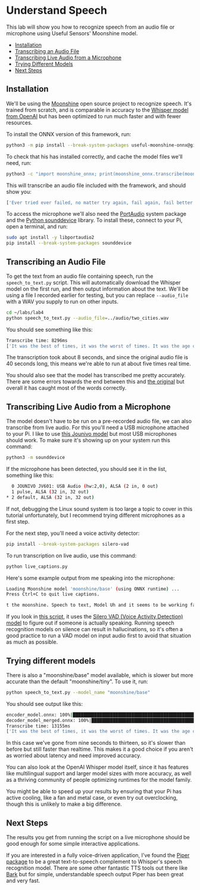 # Understand Speech

This lab will show you how to recognize speech from an audio file or microphone
using Useful Sensors' Moonshine model.

 - [Installation](#installation)
 - [Transcribing an Audio File](#transcribing-an-audio-file)
 - [Transcribing Live Audio from a Microphone](#transcribing-live-audio-from-a-microphone)
 - [Trying Different Models](#trying-different-models)
 - [Next Steps](#next-steps)

## Installation

We'll be using the [Moonshine](https://github.com/usefulsensors/moonshine)
open source project to recognize speech. It's trained from scratch, and is
comparable in accuracy to the [Whisper model from OpenAI](https://openai.com/research/whisper)
but has been optimized to run much faster and with fewer resources.

To install the ONNX version of this framework, run:

```bash
python3 -m pip install --break-system-packages useful-moonshine-onnx@git+https://git@github.com/usefulsensors/moonshine.git#subdirectory=moonshine-onnx
```

To check that his has installed correctly, and cache the model files we'll 
need, run:

```bash
python3 -c "import moonshine_onnx; print(moonshine_onnx.transcribe(moonshine_onnx.ASSETS_DIR / 'beckett.wav', 'moonshine/tiny'))"
```

This will transcribe an audio file included with the framework, and should show
you:

```bash
['Ever tried ever failed, no matter try again, fail again, fail better.']
```

To access the microphone we'll also need the [PortAudio](https://www.portaudio.com/)
system package and the [Python sounddevice](https://python-sounddevice.readthedocs.io/en/0.4.6/)
library. To install these, connect to your Pi, open a terminal, and run:

```bash
sudo apt install -y libportaudio2
pip install --break-system-packages sounddevice
```

## Transcribing an Audio File

To get the text from an audio file containing speech, run the 
`speech_to_text.py` script. This will automatically download the Whisper model
on the first run, and then output information about the text. We'll be using a
file I recorded earlier for testing, but you can replace `--audio_file` with a
WAV you supply to run on other inputs.

```bash
cd ~/labs/lab4
python speech_to_text.py --audio_file=../audio/two_cities.wav
```

You should see something like this:

```bash
Transcribe time: 8296ms
['It was the best of times, it was the worst of times. It was the age of wisdom, it was the age of foolishness. It was the epoch of belief, it was the epoch of incredulity. It was the season of light, it was the season of darkness. It was the spring of hope, it was the winter of despair. We had everything before us, we had nothing before us. We were all going direct to heaven, we were all going direct the other way. In short, the period was so far like the present period that some of its noisiest authorities insisted on its being received for good or for evil in the superlative degree of comparison only. The first thing that was the first time that was done was the first time that was done.']
```
The transcription took about 8 seconds, and since the original audio file is 40 seconds
long, this means we're able to run at about five times real time.

You should also see that the model has transcribed me pretty accurately. There
are some errors towards the end between this and [the original](https://www.gutenberg.org/files/98/98-h/98-h.htm#link2H_4_0002)
but overall it has caught most of the words correctly.

## Transcribing Live Audio from a Microphone

The model doesn't have to be run on a pre-recorded audio file, we can also 
transcribe from live audio. For this you'll need a USB microphone attached to
your Pi. I like to use [this Jounivo model](https://www.amazon.com/JOUNIVO-Microphone-Adjustable-Noise-Canceling-Technology/dp/B07N2WRHMY/)
but most USB microphones should work. To make sure it's showing up on your
system run this command:

```bash
python3 -m sounddevice
```

If the microphone has been detected, you should see it in the list, something
like this:

```bash
  0 JOUNIVO JV601: USB Audio (hw:2,0), ALSA (2 in, 0 out)
  1 pulse, ALSA (32 in, 32 out)
* 2 default, ALSA (32 in, 32 out)
```

If not, debugging the Linux sound system is too large a topic to cover in this
tutorial unfortunately, but I recommend trying different microphones as a first
step.

For the next step, you'll need a voice activity detector:

```bash
pip install --break-system-packages silero-vad
```

To run transcription on live audio, use this command:

```bash
python live_captions.py
```
  
Here's some example output from me speaking into the microphone:

```bash
Loading Moonshine model 'moonshine/base' (using ONNX runtime) ...
Press Ctrl+C to quit live captions.

t the moonshine. Speech to text, Model Uh and it seems to be working fairly well
```

If you look in [this script](https://github.com/ee292d/labs/blob/main/lab4/live_captions.py),
it uses the [Silero VAD (Voice Activity Detection) model](https://github.com/snakers4/silero-vad) 
to figure out if someone is actually speaking. Running speech recognition
models on silence can result in hallucinations, so it's often a good practice
to run a VAD model on input audio first to avoid that situation as much as 
possible.

## Trying different models

There is also a "moonshine/base" model available, which is slower but more
accurate than the default "moonshine/tiny". To use it, run:

```bash
python speech_to_text.py --model_name "moonshine/base"
```

You should see output like this:

```bash
encoder_model.onnx: 100%|██████████████████████████████████████████████████████| 80.8M/80.8M [00:14<00:00, 5.49MB/s]
decoder_model_merged.onnx: 100%|█████████████████████████████████████████████████| 166M/166M [00:27<00:00, 5.95MB/s]
Transcribe time: 13155ms
['It was the best of times, it was the worst of times. It was the age of wisdom, it was the age of foolishness. It was the epoch of belief, it was the epoch of incredulity. It was the season of light, it was the season of darkness. It was the spring of hope, it was the winter of despair. We had everything before us, we had nothing before us. We were all going direct to heaven, we were all going direct the other way. In short, the period was so far like the present period that some of its noisiest authorities insisted on its being received for good or for evil in the superlative degree of comparison only. The first time I saw this was a very important time.']
```

In this case we've gone from nine seconds to thirteen, so it's slower than
before but still faster than realtime. This makes it a good choice if you 
aren't as worried about latency and need improved accuracy.

You can also look at the OpenAI Whisper model itself, since it has features
like multilingual support and larger model sizes with more accuracy, as well
as a thriving community of people optimizing runtimes for the model family.

You might be able to speed up your results by ensuring that your Pi has
active cooling, like a fan and metal case, or even try out overclocking, 
though this is unlikely to make a big difference.

## Next Steps

The results you get from running the script on a live microphone should be good
enough for some simple interactive applications.

If you are interested in a fully voice-driven application, I've found the
[Piper package](https://github.com/rhasspy/piper) to be a great text-to-speech
complement to Whisper's speech recognition model. There are some other 
fantastic TTS tools out there like [Bark](https://github.com/suno-ai/bark) but
for simple, understandable speech output Piper has been great and very fast.